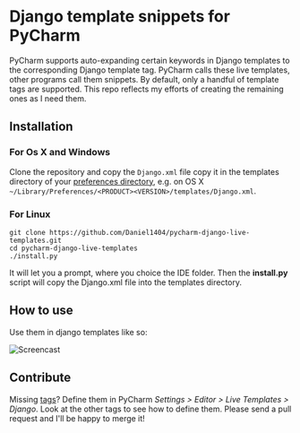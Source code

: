 # Django template snippets for PyCharm

PyCharm supports auto-expanding certain keywords in Django templates to the corresponding Django template tag. PyCharm calls these live templates, other programs call them snippets. By default, only a handful of template tags are supported. This repo reflects my efforts of creating the remaining ones as I need them.

## Installation

### For Os X and Windows
Clone the repository and copy the `Django.xml` file copy it in the templates directory of your
[preferences directory](https://www.jetbrains.com/help/pycharm/directories-used-by-the-ide-to-store-settings-caches-plugins-and-logs.html#config-directory), e.g. on OS X `~/Library/Preferences/<PRODUCT><VERSION>/templates/Django.xml`.

### For Linux

~~~vim
git clone https://github.com/Daniel1404/pycharm-django-live-templates.git
cd pycharm-django-live-templates
./install.py
~~~

It will let you a prompt, where you choice the IDE folder. Then the **install.py** script will copy
the Django.xml file into the templates directory.

## How to use

Use them in django templates like so:

![Screencast](https://github.com/chlab/pycharm-django-live-templates/raw/master/screencast.gif)

## Contribute

Missing [tags](https://docs.djangoproject.com/en/1.9/ref/templates/builtins/)?
Define them in PyCharm *Settings > Editor > Live Templates > Django*. Look at the other tags to see how to define them.
Please send a pull request and I'll be happy to merge it!
